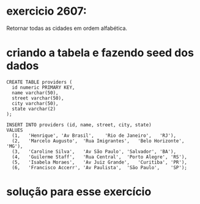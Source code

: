 # exercicio 2607: 

Retornar todas as cidades em ordem alfabética.


# criando a tabela e fazendo seed dos dados
```
CREATE TABLE providers (
  id numeric PRIMARY KEY,
  name varchar(50),
  street varchar(50),
  city varchar(50),
  state varchar(2)
);

INSERT INTO providers (id, name, street, city, state)
VALUES 
  (1,	'Henrique',	'Av Brasil',	'Rio de Janeiro',	'RJ'),
  (2,	'Marcelo Augusto',	'Rua Imigrantes',	'Belo Horizonte',	'MG'),
  (3,	'Caroline Silva',	'Av São Paulo',	'Salvador',	'BA'),
  (4,	'Guilerme Staff',	'Rua Central',	'Porto Alegre',	'RS'),
  (5,	'Isabela Moraes',	'Av Juiz Grande',	'Curitiba',	'PR'),
  (6,	'Francisco Accerr',	'Av Paulista',	'São Paulo',	'SP');
```

# solução para esse exercício


